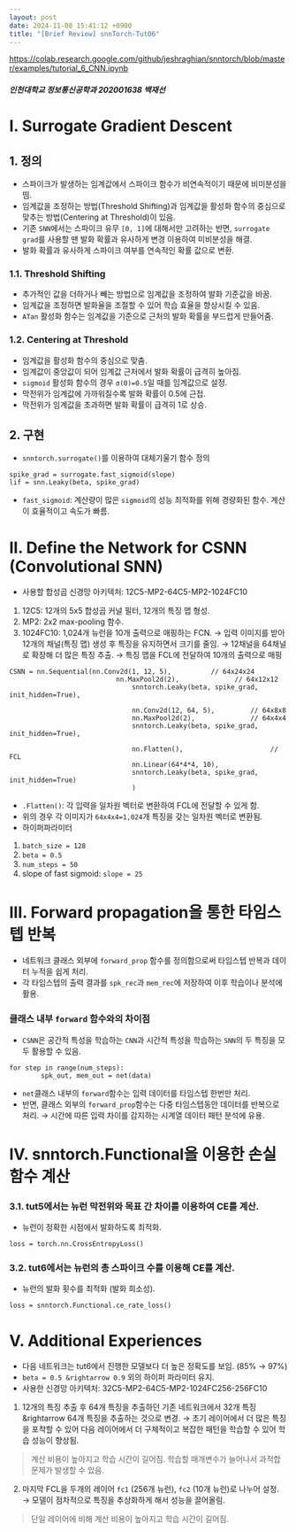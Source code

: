 ```yaml
---
layout: post
date: 2024-11-08 15:41:12 +0900 
title: "[Brief Review] snnTorch-Tut06"
---
```



https://colab.research.google.com/github/jeshraghian/snntorch/blob/master/examples/tutorial_6_CNN.ipynb

##### 인천대학교 정보통신공학과 202001638 백재선



# I. Surrogate Gradient Descent

## 1. 정의
- 스파이크가 발생하는 임계값에서 스파이크 함수가 비연속적이기 때문에 비미분성을 띰.
- 임계값을 조정하는 방법(Threshold Shifting)과 임계값을 활성화 함수의 중심으로 맞추는 방법(Centering at Threshold)이 있음.
- 기존 `SNN`에서는 스파이크 유무 `[0, 1]`에 대해서만 고려하는 반면, `surrogate grad`를 사용할 땐 발화 확률과 유사하게 변경 이용하여 미비분성을 해결.
- 발화 확률과 유사하게 스파이크 여부를 연속적인 확률 값으로 변환.

### 1.1. Threshold Shifting
- 추가적인 값을 더하거나 빼는 방법으로 임계값을 조정하여 발화 기준값을 바꿈.
- 임계값을 조정하면 발화율을 조절할 수 있어 학습 효율을 향상시킬 수 있음.
- `ATan` 활성화 함수는 임계값을 기준으로 근처의 발화 확률을 부드럽게 만들어줌.

### 1.2. Centering at Threshold
- 임계값을 활성화 함수의 중심으로 맞춤.
- 임계값이 중앙값이 되어 임계값 근처에서 발화 확률이 급격히 높아짐.
- `sigmoid` 활성화 함수의 경우 `σ(0)=0.5`일 때를 임계값으로 설정.
- 막전위가 임계값에 가까워질수록 발화 확률이 0.5에 근접.
- 막전위가 임계값을 초과하면 발화 확률이 급격히 1로 상승.

## 2. 구현
- `snntorch.surrogate()`를 이용하여 대체기울기 함수 정의
```
spike_grad = surrogate.fast_sigmoid(slope)
lif = snn.Leaky(beta, spike_grad)
```
- `fast_sigmoid`: 계산량이 많은 `sigmoid`의 성능 최적화를 위해 경량화된 함수. 계산이 효율적이고 속도가 빠름.



# II. Define the Network for CSNN (Convolutional SNN) 
- 사용할 합성곱 신경망 아키텍처: 12C5-MP2-64C5-MP2-1024FC10
1. 12C5: 12개의 5x5 합성곱 커널 필터, 12개의 특징 맵 형성.
2. MP2: 2x2 max-pooling 함수.
3. 1024FC10: 1,024개 뉴런을 10개 출력으로 매핑하는 FCN.
&rightarrow; 입력 이미지를 받아 12개의 채널(특징 맵) 생성 후 특징을 유지하면서 크기를 줄임.
&rightarrow; 12채널을 64채널로 확장해 더 많은 특징 추출.
&rightarrow; 특징 맵을 FCL에 전달하여 10개의 출력으로 매핑

```
CSNN = nn.Sequential(nn.Conv2d(1, 12, 5),          // 64x24x24
                   	       nn.MaxPool2d(2),              // 64x12x12                 
                    	       snntorch.Leaky(beta, spike_grad, init_hidden=True),
                    
                    	       nn.Conv2d(12, 64, 5),         // 64x8x8
                    	       nn.MaxPool2d(2),              // 64x4x4
                    	       snntorch.Leaky(beta, spike_grad, init_hidden=True),
                    
                               nn.Flatten(),                      // FCL
                    	       nn.Linear(64*4*4, 10),
                    	       snntorch.Leaky(beta, spike_grad, init_hidden=True)
                    	       )
```
- `.Flatten()`: 각 입력을 일차원 벡터로 변환하여 FCL에 전달할 수 있게 함. 
- 위의 경우 각 이미지가 `64x4x4=1,024`개 특징을 갖는 일차원 벡터로 변환됨.
- 하이퍼파라미터
1. `batch_size = 128`
2. `beta = 0.5`
3. `num_steps = 50`
4. slope of fast sigmoid: `slope = 25`



# III. Forward propagation을 통한 타임스텝 반복

- 네트워크 클래스 외부에 `forward_prop` 함수를 정의함으로써 타임스텝 반복과 데이터 누적을 쉽게 처리.
- 각 타임스텝의 출력 결과를 `spk_rec`과 `mem_rec`에 저장하여 이후 학습이나 분석에 활용.

### 클래스 내부 `forward` 함수와의 차이점
- `CSNN`은 공간적 특성을 학습하는 `CNN`과 시간적 특성을 학습하는 `SNN`의 두 특징을 모두 활용할 수 있음.
```
for step in range(num_steps):
        spk_out, mem_out = net(data)
```
- `net`클래스 내부의 `forward`함수는 입력 데이터를 타임스텝 한번만 처리.
- 반면, 클래스 외부의 `forward_prop`함수는 다중 타임스텝동안 데이터를 반복으로 처리.
&rightarrow; 시간에 따른 입력 차이를 감지하는 시계열 데이터 패턴 분석에 유용.



# IV. snntorch.Functional을 이용한 손실함수 계산

### 3.1. tut5에서는 뉴런 막전위와 목표 간 차이를 이용하여 CE를 계산.
- 뉴런이 정확한 시점에서 발화하도록 최적화.
```
loss = torch.nn.CrossEntropyLoss()
```

### 3.2. tut6에서는 뉴런의 총 스파이크 수를 이용해 CE를 계산.
- 뉴런의 발화 횟수를 최적화 (발화 희소성).
```
loss = snntorch.Functional.ce_rate_loss()
```



# V. Additional Experiences
- 다음 네트워크는 tut6에서 진행한 모델보다 더 높은 정확도를 보임. (85% &rightarrow; 97%)
- `beta = 0.5 &rightarrow 0.9` 외의 하이퍼 파라미터 유지.
- 사용한 신경망 아키텍처: 32C5-MP2-64C5-MP2-1024FC256-256FC10
1. 12개의 특징 추출 후 64개 특징을 추출하던 기존 네트워크에서 32개 특징 &rightarrow 64개 특징을 추출하는 것으로 변경.
&rightarrow; 초기 레이어에서 더 많은 특징을 포착할 수 있어 다음 레이어에서 더 구체적이고 복잡한 패턴을 학습할 수 있어 학습 성능이 향상됨.
> 계산 비용이 높아지고 학습 시간이 길어짐.
> 학습할 매개변수가 늘어나서 과적합 문제가 발생할 수 있음.
2. 마지막 FCL을 두개의 레이어 `fc1` (256개 뉴런), `fc2` (10개 뉴런)로 나누어 설정. 
&rightarrow; 모델이 점차적으로 특징을 추상화하게 해서 성능을 끌어올림.
> 단일 레이어에 비해 계산 비용이 높아지고 학습 시간이 길어짐.

 
